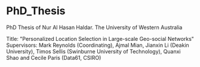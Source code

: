 # PhD_Thesis
PhD Thesis of Nur Al Hasan Haldar.
The University of Western Australia

Title: "Personalized Location Selection in Large-scale Geo-social Networks"
Supervisors: Mark Reynolds (Coordinating), Ajmal Mian, Jianxin Li (Deakin University), Timos Sellis (Swinburne University of Technology), Quanxi Shao and Cecile Paris (Data61, CSIRO)
